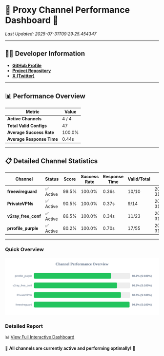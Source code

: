 # 🌟 Proxy Channel Performance Dashboard 🌟

_Last Updated: 2025-07-31T09:29:25.454347_

---

## 👩‍💻 Developer Information

- **[GitHub Profile](https://github.com/4n0nymou3)**  
- **[Project Repository](https://github.com/4n0nymou3/multi-proxy-config-fetcher)**  
- **[X (Twitter)](https://x.com/4n0nymou3)**  

---

## 📊 Performance Overview

| Metric                | Value       |
|-----------------------|-------------|
| **Active Channels**   | 4 / 4       |
| **Total Valid Configs** | 47          |
| **Average Success Rate** | 100.0%      |
| **Average Response Time** | 0.44s       |

---

## 📋 Detailed Channel Statistics

| Channel          | Status     | Score  | Success Rate | Response Time | Valid/Total | Last Success               |
|------------------|------------|--------|--------------|---------------|-------------|----------------------------|
| **freewireguard**  | ✅ Active  | 99.5%  | 100.0% | 0.36s         | 10/10       | 2025-07-31T09:29:25.452758 |
| **PrivateVPNs**  | ✅ Active  | 90.5%  | 100.0% | 0.37s         | 9/14       | 2025-07-31T09:29:25.064208 |
| **v2ray_free_conf**  | ✅ Active  | 86.5%  | 100.0% | 0.34s         | 11/23       | 2025-07-31T09:29:24.654000 |
| **prrofile_purple**  | ✅ Active  | 80.2%  | 100.0% | 0.70s         | 17/55       | 2025-07-31T09:29:24.223825 |

---

### Quick Overview
<div align="center">
  <a href="https://raw.githubusercontent.com/nullluser/NullRepo/refs/heads/main/assets/channel_stats_chart.svg">
    <img src="https://raw.githubusercontent.com/nullluser/NullRepo/refs/heads/main/assets/channel_stats_chart.svg" alt="Source Performance Statistics" width="800">
  </a>
</div>

### Detailed Report
📊 [View Full Interactive Dashboard](https://htmlpreview.github.io/?https://github.com/nullluser/NullRepo/blob/main/assets/performance_report.html)

🎉 **All channels are currently active and performing optimally!** 🎉
